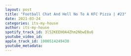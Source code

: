 ```yaml
---
layout: post
title: "Football Chat And Hell No To A KFC Pizza | #23"
date: 2021-03-24
categories: its-my-house
author: its-my-house
spotify_track_id: 3l52KEEH0A4Zhm2NbwE8u6
youtube_video_id: 
apple_track_id: 1000514249430
youtube_metadata: 
---
```

